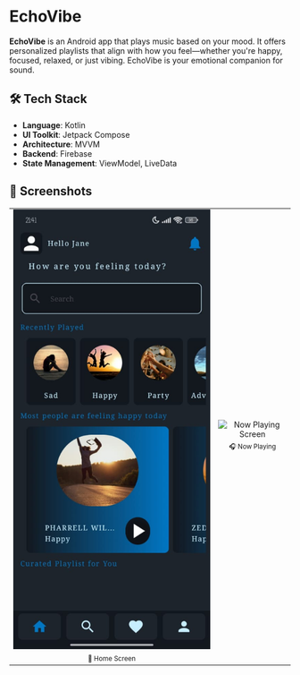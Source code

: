 # EchoVibe
**EchoVibe** is an Android app that plays music based on your mood. It offers personalized playlists that align with how you feel—whether you're happy, focused, relaxed, or just vibing. EchoVibe is your emotional companion for sound.<br>
## 🛠 Tech Stack

- **Language**: Kotlin
- **UI Toolkit**: Jetpack Compose
- **Architecture**: MVVM
- **Backend**: Firebase
- **State Management**: ViewModel, LiveData

## 📱 Screenshots

<p align="center">
  <table>
    <tr>
      <td align="center">
        <a target="_blank" rel="noopener noreferrer" href="/screenshots/screenshot 2.jpeg"><img src="/screenshots/screenshot 2.jpeg" alt="Screenshot"></a>
        <br/>
        <sub>🎵 Home Screen</sub>
      </td>
      <td align="center">
        <img src="/screenshots/screenshot2.jpeg" alt="Now Playing Screen" width="250"/>
        <br/>
        <sub>🎧 Now Playing</sub>
      </td>
    </tr>
  </table>
</p>

